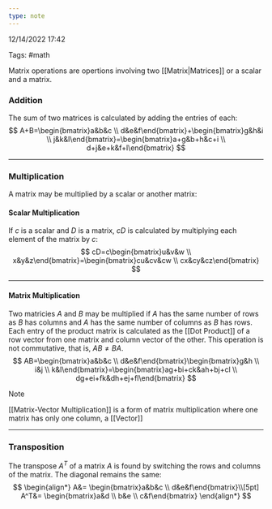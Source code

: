 ```yaml
---
type: note
---
```

12/14/2022 17:42

Tags: #math 

Matrix operations are opertions involving two [[Matrix|Matrices]] or a scalar and a matrix.

### Addition
The sum of two matrices is calculated by adding the entries of each:
$$
A+B=\begin{bmatrix}a&b&c \\ d&e&f\end{bmatrix}+\begin{bmatrix}g&h&i \\ j&k&l\end{bmatrix}=\begin{bmatrix}a+g&b+h&c+i \\ d+j&e+k&f+l\end{bmatrix}
$$

---

### Multiplication
A matrix may be multiplied by a scalar or another matrix:

#### Scalar Multiplication
If $c$ is a scalar and $D$ is a matrix, $cD$ is calculated by multiplying each element of the matrix by $c$:
$$
cD=c\begin{bmatrix}u&v&w \\ x&y&z\end{bmatrix}=\begin{bmatrix}cu&cv&cw \\ cx&cy&cz\end{bmatrix}
$$


---

#### Matrix Multiplication
Two matricies $A$ and $B$ may be multiplied if $A$ has the same number of rows as $B$ has columns and $A$ has the same number of columns as $B$ has rows. Each entry of the product matrix is calculated as the [[Dot Product]] of a row vector from one matrix and column vector of the other. This operation is not commutative, that is, $AB\ne BA$.
$$
AB=\begin{bmatrix}a&b&c \\ d&e&f\end{bmatrix}\begin{bmatrix}g&h \\ i&j \\ k&l\end{bmatrix}=\begin{bmatrix}ag+bi+ck&ah+bj+cl \\ dg+ei+fk&dh+ej+fl\end{bmatrix}
$$

>[!note]
>[[Matrix-Vector Multiplication]] is a form of matrix multiplication where one matrix has only one column, a [[Vector]]

---

### Transposition
The transpose $A^T$ of a matrix $A$ is found by switching the rows and columns of the matrix. The diagonal remains the same:
$$
\begin{align*}
A&= \begin{bmatrix}a&b&c \\ d&e&f\end{bmatrix}\\[5pt]
A^T&= \begin{bmatrix}a&d \\ b&e \\ c&f\end{bmatrix}
\end{align*}
$$